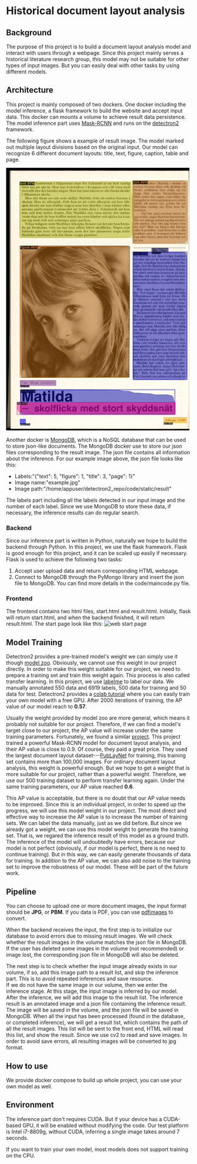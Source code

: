 # Historical document layout analysis

## Background
The purpose of this project is to build a document layout analysis model and interact with users through a webpage. Since this project mainly serves a historical literature research group, this model may not be suitable for other types of input images. But you can easily deal with other tasks by using different models.

## Architecture
This project is mainly composed of two dockers. One docker including the model inference, a flask framework to build the website and accept input data. This docker can mounts a volume to achieve result data persistence. The model inference part uses [Mask-RCNN](https://arxiv.org/abs/1703.06870) and runs on the [detectron2](https://github.com/facebookresearch/detectron2) framework. 

The following figure shows a example of result image. The model marked out multiple layout divisions based on the original input. Our model can recognize 6 different document layouts: title, text, figure, caption, table and page. 

<img src="image/example.jpg" text-align:center alt="example image" width="500">  

Another docker is [MongoDB](https://www.mongodb.com/), which is a NoSQL database that can be used to store json-like documents. The MongoDB docker use to store our json files corresponding to the result image. The json file contains all information about the inference. For our example image above, the json file looks like this:
* Labels:"{"text": 5, "figure": 1, "title": 3, "page": 1}"
* Image name:"example.jpg"
* Image path:"/home/appuser/detectron2_repo/code/static/result"  

The labels part including all the labels detected in our input image and the number of each label. Since we use MongoDB to store these data, if necessary, the inference results can do regular search.

### Backend
Since our inference part is written in Python, naturally we hope to build the backend through Python. In this project, we use the flask framework. Flask is good enough for this project, and it can be scaled up easily if necessary. Flask is used to achieve the following two tasks:
1. Accept user upload data and return corresponding HTML webpage.
2. Connect to MongoDB through the PyMongo library and insert the json file to MongoDB.
You can find more details in the code/maincode.py file.

### Frontend
The frontend contains two html files, start.html and result.html. Initially, flask will return start.html, and when the backend finished, it will return result.html. 
The start page look like this:
<img src="image/start.jpg" text-align:center alt="web start page" width="800"> 



## Model Training
Detectron2 provides a pre-trained model's weight we can simply use it though [model zoo](https://github.com/facebookresearch/detectron2/blob/master/MODEL_ZOO.md). Obviously, we cannot use this weight in our project directly. In order to make this weight suitable for our project, we need to prepare a training set and train this weight again. This process is also called transfer learning. In this project, we use [labelme](https://github.com/wkentaro/labelme) to label our data. We manually annotated 550 data and 6919 labels, 500 data for training and 50 data for test. Detectron2 provides a [colab tutorial](https://colab.research.google.com/drive/16jcaJoc6bCFAQ96jDe2HwtXj7BMD_-m5) where you can easily train your own model with a free GPU. 
After 2000 iterations of training, the AP value of our model reach to **0.57**. 

Usually the weight provided by model zoo are more general, which means it probably not suitable for our project. Therefore, if we can find a model's target close to our project, the AP value will increase under the same training parameters. Fortunately, we found a similar [project](https://github.com/hpanwar08/detectron2). This project trained a powerful Mask-RCNN model for document layout analysis, and their AP value is close to 0.9. Of course, they paid a great price. They used the largest document layout dataset---[PubLayNet](https://github.com/ibm-aur-nlp/PubLayNet) for training, this training set contains more than 100,000 images. For ordinary document layout analysis, this weight is powerful enough. But we hope to get a weight that is more suitable for our project, rather than a powerful weight. Therefore, we use our 500 training dataset to perform transfer learning again. 
Under the same training parameters, our AP value reached **0.6**. 

This AP value is acceptable, but there is no doubt that our AP value needs to be improved. Since this is an individual project, in order to speed up the progress, we will use this model weight in our project. The most direct and effective way to increase the AP value is to increase the number of training sets. We can label the data manually, just as we did before. But since we already got a weight, we can use this model weight to generate the training set. That is, we regared the inference result of this model as a ground truth. The inference of the model will undoubtedly have errors, because our model is not perfect (obviously, if our model is perfect, there is no need to continue training). But in this way, we can easily generate thousands of data for training. In addition to the AP value, we can also add noise to the training set to improve the robustness of our model. These will be part of the future work.


## Pipeline
You can choose to upload one or more document images, the input format should be **JPG**, or **PBM**. If you data is PDF, you can use [pdfimages](https://github.com/facebookresearch/detectron2) to convert. 

When the backend receives the input, the first step is to initialize our database to avoid errors due to missing result images. We will check whether the result images in the volume matches the json file in MongoDB. If the user has deleted some images in the volume (not recommended) or image lost, the corresponding json file in MongoDB will also be deleted. 

The next step is to check whether the input image already exists in our volume, if so, add this image path to a result list, and skip the inference part. This is to avoid repeated inferences and save resource.  
If we do not have the same image in our volume, then we enter the inference stage. At this stage, the input image is inferred by our model. After the inference, we will add this image to the result list.
The inference result is an annotated image and a json file containing the inference result. The image will be saved in the volume, and the json file will be saved in MongoDB. 
When all the input has been processed (found in the database, or completed inference), we will get a result list, which contains the path of all the result images. This list will be sent to the front end, HTML will read this list, and show the result. Since we use cv2 to read and save images. In order to avoid save errors, all resulting images will be converted to jpg format.

## How to use
We provide docker compose to build up whole project, you can use your own model as well.

## Environment
The inference part don't requires CUDA. But if your device has a CUDA-based GPU, it will be enabled without modifying the code. Our test platform is Intel i7-8809g, without CUDA, inferring a single image takes around 7 seconds. 

If you want to train your own model, most models does not support training on the CPU.
